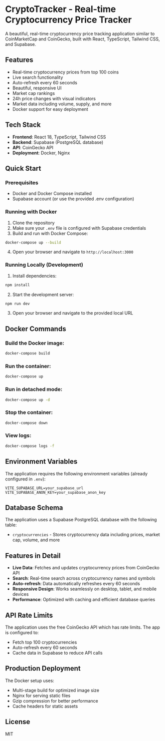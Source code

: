 # CryptoTracker - Real-time Cryptocurrency Price Tracker

A beautiful, real-time cryptocurrency price tracking application similar to CoinMarketCap and CoinGecko, built with React, TypeScript, Tailwind CSS, and Supabase.

## Features

- Real-time cryptocurrency prices from top 100 coins
- Live search functionality
- Auto-refresh every 60 seconds
- Beautiful, responsive UI
- Market cap rankings
- 24h price changes with visual indicators
- Market data including volume, supply, and more
- Docker support for easy deployment

## Tech Stack

- **Frontend**: React 18, TypeScript, Tailwind CSS
- **Backend**: Supabase (PostgreSQL database)
- **API**: CoinGecko API
- **Deployment**: Docker, Nginx

## Quick Start

### Prerequisites

- Docker and Docker Compose installed
- Supabase account (or use the provided .env configuration)

### Running with Docker

1. Clone the repository
2. Make sure your `.env` file is configured with Supabase credentials
3. Build and run with Docker Compose:

```bash
docker-compose up --build
```

4. Open your browser and navigate to `http://localhost:3000`

### Running Locally (Development)

1. Install dependencies:

```bash
npm install
```

2. Start the development server:

```bash
npm run dev
```

3. Open your browser and navigate to the provided local URL

## Docker Commands

### Build the Docker image:
```bash
docker-compose build
```

### Run the container:
```bash
docker-compose up
```

### Run in detached mode:
```bash
docker-compose up -d
```

### Stop the container:
```bash
docker-compose down
```

### View logs:
```bash
docker-compose logs -f
```

## Environment Variables

The application requires the following environment variables (already configured in `.env`):

```
VITE_SUPABASE_URL=your_supabase_url
VITE_SUPABASE_ANON_KEY=your_supabase_anon_key
```

## Database Schema

The application uses a Supabase PostgreSQL database with the following table:

- `cryptocurrencies` - Stores cryptocurrency data including prices, market cap, volume, and more

## Features in Detail

- **Live Data**: Fetches and updates cryptocurrency prices from CoinGecko API
- **Search**: Real-time search across cryptocurrency names and symbols
- **Auto-refresh**: Data automatically refreshes every 60 seconds
- **Responsive Design**: Works seamlessly on desktop, tablet, and mobile devices
- **Performance**: Optimized with caching and efficient database queries

## API Rate Limits

The application uses the free CoinGecko API which has rate limits. The app is configured to:
- Fetch top 100 cryptocurrencies
- Auto-refresh every 60 seconds
- Cache data in Supabase to reduce API calls

## Production Deployment

The Docker setup uses:
- Multi-stage build for optimized image size
- Nginx for serving static files
- Gzip compression for better performance
- Cache headers for static assets

## License

MIT
